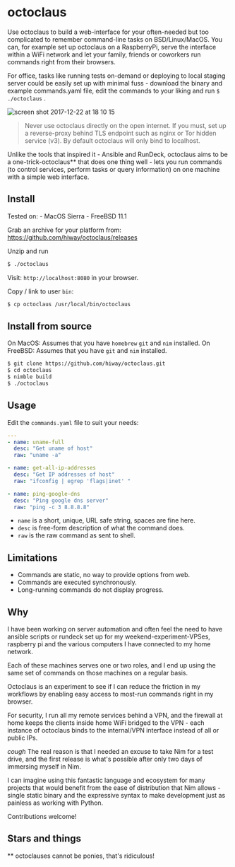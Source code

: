 # octoclaus

Use octoclaus to build a web-interface for your often-needed
but too complicated to remember command-line tasks on
BSD/Linux/MacOS. You can, for example set up octoclaus on
a RaspberryPi, serve the interface within a WiFi network and
let your family, friends or coworkers run commands right
from their browsers.

For office, tasks like running tests on-demand or deploying
to local staging server could be easily set up with minimal
fuss - download the binary and example commands.yaml file,
edit the commands to your liking and run `$ ./octoclaus` .

![screen shot 2017-12-22 at 18 10 15](https://user-images.githubusercontent.com/23116/34298361-674e5964-e743-11e7-92df-fb67af6a5596.png)

> Never use octoclaus directly on the open internet.
> If you must, set up a reverse-proxy behind TLS endpoint
> such as nginx or Tor hidden service (v3). By default
> octoclaus will only bind to localhost.

Unlike the tools that inspired it - Ansible and RunDeck,
octoclaus aims to be a one-trick-octoclaus** that does one
thing well - lets you run commands (to control services,
perform tasks or query information) on one machine with
a simple web interface.

## Install

Tested on:
    - MacOS Sierra
    - FreeBSD 11.1

Grab an archive for your platform from:
https://github.com/hiway/octoclaus/releases

Unzip and run

```bash
$ ./octoclaus
```

Visit: `http://localhost:8080` in your browser.

Copy / link to user `bin`:

```bash
$ cp octoclaus /usr/local/bin/octoclaus
```

## Install from source

On MacOS: Assumes that you have `homebrew` `git` and `nim` installed.
On FreeBSD: Assumes that you have `git` and `nim` installed.

```bash
$ git clone https://github.com/hiway/octoclaus.git
$ cd octoclaus
$ nimble build
$ ./octoclaus
```

## Usage

Edit the `commands.yaml` file to suit your needs:

```yaml
---
- name: uname-full
  desc: "Get uname of host"
  raw: "uname -a"

- name: get-all-ip-addresses
  desc: "Get IP addresses of host"
  raw: "ifconfig | egrep 'flags|inet' "

- name: ping-google-dns
  desc: "Ping google dns server"
  raw: "ping -c 3 8.8.8.8"
```

- `name` is a short, unique, URL safe string, spaces are fine here.
- `desc` is free-form description of what the command does.
- `raw` is the raw command as sent to shell.

## Limitations

- Commands are static, no way to provide options from web.
- Commands are executed synchronously.
- Long-running commands do not display progress.

## Why

I have been working on server automation and often feel
the need to have ansible scripts or rundeck set up for my
weekend-experiment-VPSes, raspberry pi and the various
computers I have connected to my home network.

Each of these machines serves one or two roles, and I
end up using the same set of commands on those machines
on a regular basis.

Octoclaus is an experiment to see if I can reduce the
friction in my workflows by enabling easy access to
most-run commands right in my browser.

For security, I run all my remote services behind a VPN,
and the firewall at home keeps the clients inside home
WiFi bridged to the VPN - each instance of octoclaus binds
to the internal/VPN interface instead of all or public IPs.

*cough* The real reason is that I needed an excuse to take
Nim for a test drive, and the first release is what's
possible after only two days of immersing myself in Nim.

I can imagine using this fantastic language and ecosystem
for many projects that would benefit from the ease of
distribution that Nim allows - single static binary and
the expressive syntax to make development just as painless
as working with Python.

Contributions welcome!


## Stars and things

** octoclauses cannot be ponies, that's ridiculous!
